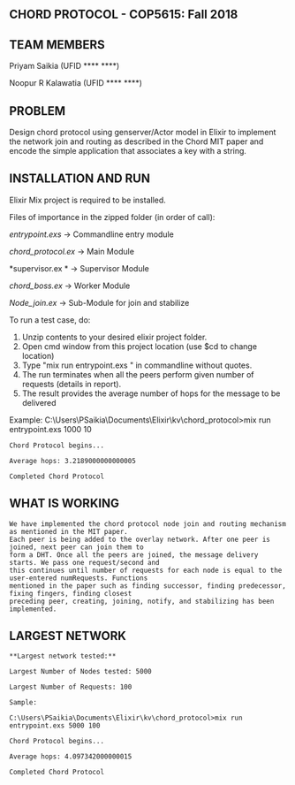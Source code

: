 ## **CHORD PROTOCOL - COP5615: Fall 2018**

## **TEAM MEMBERS**
Priyam Saikia (UFID **** ****)

Noopur R Kalawatia (UFID **** ****)

## **PROBLEM**
Design chord protocol using genserver/Actor model in Elixir to implement the network join and routing as 
described in the Chord MIT paper and encode the simple application that associates a key with a string.

## **INSTALLATION AND RUN** 

Elixir Mix project is required to be installed. 

Files of importance in the zipped folder (in order of call):

*entrypoint.exs*     -> Commandline entry module

*chord_protocol.ex*  -> Main Module

*supervisor.ex *     -> Supervisor Module

*chord_boss.ex*      -> Worker Module

*Node_join.ex*       -> Sub-Module for join and stabilize

To run a test case, do:

1. Unzip contents to your desired elixir project folder.
2. Open cmd window from this project location (use $cd <location> to change location)
3. Type "mix run entrypoint.exs <numNodes> <numRequests>" in commandline without quotes. 
4. The run terminates when all the peers perform given number of requests (details in report). 
5. The result provides the average number of hops for the message to be delivered

Example:
	C:\Users\PSaikia\Documents\Elixir\kv\chord_protocol>mix run entrypoint.exs 1000 10
	
	Chord Protocol begins...
	
	Average hops: 3.2189000000000005
	
	Completed Chord Protocol
   
## **WHAT IS WORKING**

	We have implemented the chord protocol node join and routing mechanism as mentioned in the MIT paper. 
	Each peer is being added to the overlay network. After one peer is joined, next peer can join them to
	form a DHT. Once all the peers are joined, the message delivery starts. We pass one request/second and
	this continues until number of requests for each node is equal to the user-entered numRequests. Functions
	mentioned in the paper such as finding successor, finding predecessor, fixing fingers, finding closest 
	preceding peer, creating, joining, notify, and stabilizing has been implemented.


## **LARGEST NETWORK**
    
	**Largest network tested:**
	
	Largest Number of Nodes tested: 5000
	
	Largest Number of Requests: 100
	
	Sample:
	
	C:\Users\PSaikia\Documents\Elixir\kv\chord_protocol>mix run entrypoint.exs 5000 100
	
	Chord Protocol begins...
	
	Average hops: 4.097342000000015
	
	Completed Chord Protocol
